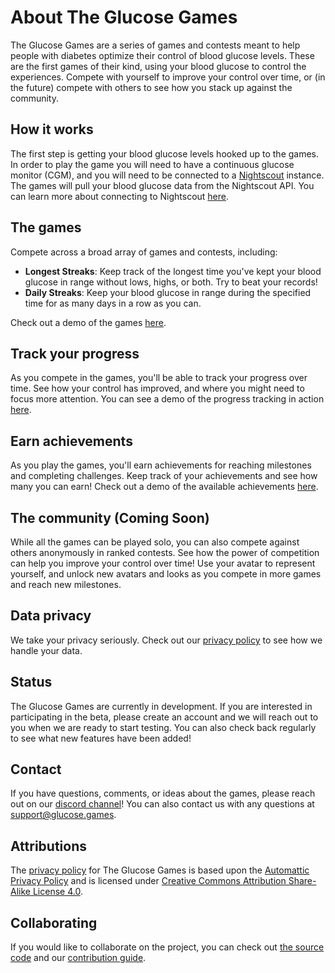 # About The Glucose Games

The Glucose Games are a series of games and contests meant to help people with diabetes optimize their control of blood glucose levels.
These are the first games of their kind, using your blood glucose to control the experiences.
Compete with yourself to improve your control over time, or (in the future) compete with others to see how you stack up against the community.

## How it works

The first step is getting your blood glucose levels hooked up to the games. 
In order to play the game you will need to have a continuous glucose monitor (CGM), and you will need to be connected to a [Nightscout](https://nightscout.github.io/) instance.
The games will pull your blood glucose data from the Nightscout API.
You can learn more about connecting to Nightscout [here](/aboutNightscout).

## The games

Compete across a broad array of games and contests, including:

- **Longest Streaks**: Keep track of the longest time you've kept your blood glucose in range without lows, highs, or both. Try to beat your records!
- **Daily Streaks**: Keep your blood glucose in range during the specified time for as many days in a row as you can.

Check out a demo of the games [here](/demo).

## Track your progress

As you compete in the games, you'll be able to track your progress over time.
See how your control has improved, and where you might need to focus more attention.
You can see a demo of the progress tracking in action [here](/historyDemo).

## Earn achievements

As you play the games, you'll earn achievements for reaching milestones and completing challenges. 
Keep track of your achievements and see how many you can earn! 
Check out a demo of the available achievements [here](/achievementsDemo). 

## The community (Coming Soon)

While all the games can be played solo, you can also compete against others anonymously in ranked contests.
See how the power of competition can help you improve your control over time!
Use your avatar to represent yourself, and unlock new avatars and looks as you compete in more games and reach new milestones.

## Data privacy

We take your privacy seriously. Check out our [privacy policy](/privacy) to see how we handle your data.

## Status

The Glucose Games are currently in development.
If you are interested in participating in the beta, please create an account and we will reach out to you when we are ready to start testing.
You can also check back regularly to see what new features have been added!

## Contact

If you have questions, comments, or ideas about the games, please reach out on our [discord channel](https://discord.gg/v7mCxUE4)!
You can also contact us with any questions at [support@glucose.games](mailto:support@glucose.games).

## Attributions

The [privacy policy](/privacy) for The Glucose Games is based  upon the [Automattic Privacy Policy](https://automattic.com/privacy/) and is licensed under [Creative Commons Attribution Share-Alike License 4.0](https://creativecommons.org/licenses/by-sa/4.0/).

## Collaborating

If you would like to collaborate on the project, you can check out [the source code](https://github.com/blackburn32/the-glucose-games) and our [contribution guide](https://github.com/blackburn32/the-glucose-games/blob/master/CONTRIBUTING.md).